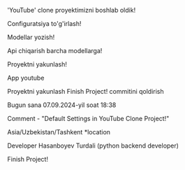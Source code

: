 'YouTube' clone proyektimizni boshlab oldik!

Configuratsiya to'g'irlash!

Modellar yozish! 

Api chiqarish barcha modellarga! 

Proyektni yakunlash!

App youtube

Proyektni yakunlash Finish Project! commitini qoldirish 

Bugun sana 07.09.2024-yil soat 18:38

Comment - "Default Settings in YouTube Clone Project!"

Asia/Uzbekistan/Tashkent *location

Developer Hasanboyev Turdali (python backend developer)

Finish Project!
